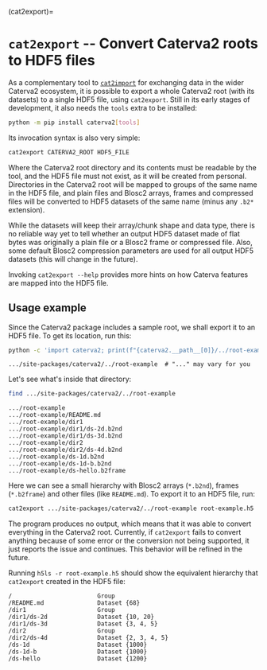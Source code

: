 (cat2export)=
# `cat2export` -- Convert Caterva2 roots to HDF5 files

As a complementary tool to [`cat2import`](cat2import) for exchanging data in the wider Caterva2 ecosystem, it is possible to export a whole Caterva2 root (with its datasets) to a single HDF5 file, using `cat2export`.  Still in its early stages of development, it also needs the `tools` extra to be installed:

```sh
python -m pip install caterva2[tools]
```

Its invocation syntax is also very simple:

```sh
cat2export CATERVA2_ROOT HDF5_FILE
```

Where the Caterva2 root directory and its contents must be readable by the tool, and the HDF5 file must not exist, as it will be created from personal.  Directories in the Caterva2 root will be mapped to groups of the same name in the HDF5 file, and plain files and Blosc2 arrays, frames and compressed files will be converted to HDF5 datasets of the same name (minus any ``.b2*`` extension).

While the datasets will keep their array/chunk shape and data type, there is no reliable way yet to tell whether an output HDF5 dataset made of flat bytes was originally a plain file or a Blosc2 frame or compressed file.  Also, some default Blosc2 compression parameters are used for all output HDF5 datasets (this will change in the future).

Invoking `cat2export --help` provides more hints on how Caterva features are mapped into the HDF5 file.

## Usage example

Since the Caterva2 package includes a sample root, we shall export it to an HDF5 file.  To get its location, run this:

```sh
python -c 'import caterva2; print(f"{caterva2.__path__[0]}/../root-example")'
```

```
.../site-packages/caterva2/../root-example  # "..." may vary for you
```

Let's see what's inside that directory:

```sh
find .../site-packages/caterva2/../root-example
```

```
.../root-example
.../root-example/README.md
.../root-example/dir1
.../root-example/dir1/ds-2d.b2nd
.../root-example/dir1/ds-3d.b2nd
.../root-example/dir2
.../root-example/dir2/ds-4d.b2nd
.../root-example/ds-1d.b2nd
.../root-example/ds-1d-b.b2nd
.../root-example/ds-hello.b2frame
```

Here we can see a small hierarchy with Blosc2 arrays (`*.b2nd`), frames (`*.b2frame`) and other files (like `README.md`).  To export it to an HDF5 file, run:

```sh
cat2export .../site-packages/caterva2/../root-example root-example.h5
```

The program produces no output, which means that it was able to convert everything in the Caterva2 root.  Currently, if `cat2export` fails to convert anything because of some error or the conversion not being supported, it just reports the issue and continues.  This behavior will be refined in the future.

Running `h5ls -r root-example.h5` should show the equivalent hierarchy that `cat2export` created in the HDF5 file:

```
/                        Group
/README.md               Dataset {68}
/dir1                    Group
/dir1/ds-2d              Dataset {10, 20}
/dir1/ds-3d              Dataset {3, 4, 5}
/dir2                    Group
/dir2/ds-4d              Dataset {2, 3, 4, 5}
/ds-1d                   Dataset {1000}
/ds-1d-b                 Dataset {1000}
/ds-hello                Dataset {1200}
```
